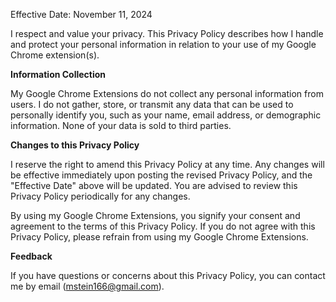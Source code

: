 Effective Date: November 11, 2024

I respect and value your privacy. This Privacy Policy describes how I handle and protect your personal information in relation to your use of my Google Chrome extension(s).

**Information Collection**

My Google Chrome Extensions do not collect any personal information from users. I do not gather, store, or transmit any data that can be used to personally identify you, such as your name, email address, or demographic information. None of your data is sold to third parties.

**Changes to this Privacy Policy**

I reserve the right to amend this Privacy Policy at any time. Any changes will be effective immediately upon posting the revised Privacy Policy, and the "Effective Date" above will be updated. You are advised to review this Privacy Policy periodically for any changes.

By using my Google Chrome Extensions, you signify your consent and agreement to the terms of this Privacy Policy. If you do not agree with this Privacy Policy, please refrain from using my Google Chrome Extensions.

**Feedback**

If you have questions or concerns about this Privacy Policy, you can contact me by email (mstein166@gmail.com).

